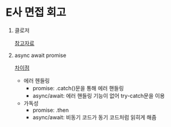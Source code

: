 # E사 면접 회고

1. 클로저

   [참고자료](https://developer.mozilla.org/ko/docs/Web/JavaScript/Closures)

2. async await promise

   [차이점](https://velog.io/@pilyeooong/Promise%EC%99%80-asyncawait-%EC%B0%A8%EC%9D%B4%EC%A0%90)

   - 에러 헨들링
     - promise: .catch()문을 통해 에러 핸들링
     - async/await: 에러 핸들링 기능이 없어 try-catch문을 이용
   - 가독성
     - promise: .then
     - async/await: 비동기 코드가 동기 코드처럼 읽히게 해줌